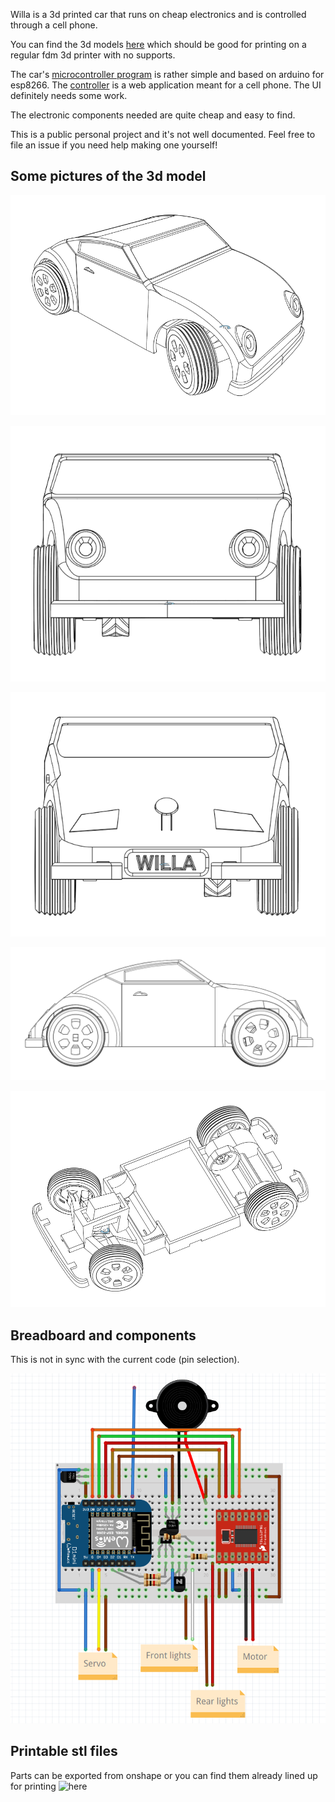 Willa is a 3d printed car that runs on cheap electronics and is controlled through a cell phone. 

You can find the 3d models [here](https://cad.onshape.com/documents/a3768c69ddd425673407c209/w/250f642c82b616bd2bcb1eaa/e/00e849b00b7325b7d3f46ea1?renderMode=3&leftPanel=false&uiState=654e36dd3d2ae33b74140e15) which should be good for printing on a regular fdm 3d printer with no supports. 

The car's [microcontroller program](willa-mcu) is rather simple and based on arduino for esp8266. The [controller](willa-app) is a web application meant for a cell phone. The UI definitely needs some work.

The electronic components needed are quite cheap and easy to find. 

This is a public personal project and it's not well documented. Feel free to file an issue if you need help making one yourself!


## Some pictures of the 3d model

![The 3d model's exterior view](media/perspective.png)

![Front](media/front.png)

![Back](media/back.png)

![Side](media/right.png)

![Without the lid](media/interior.png)

## Breadboard and components

This is not in sync with the current code (pin selection).

![Breadboard and components -- not in sync with the current code](media/breadboard.png)


## Printable stl files

Parts can be exported from onshape or you can find them already lined up for printing ![here](stl/)


